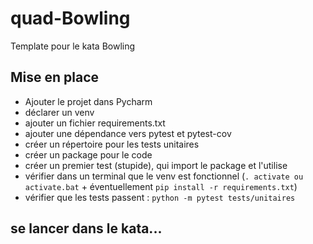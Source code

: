# quad-Bowling
Template pour le kata Bowling

## Mise en place
- Ajouter le projet dans Pycharm
- déclarer un venv
- ajouter un fichier requirements.txt
- ajouter une dépendance vers pytest et pytest-cov
- créer un répertoire pour les tests unitaires
- créer un package pour le code 
- créer un premier test (stupide), qui import le package et l'utilise
- vérifier dans un terminal que le venv est fonctionnel (``. activate ou activate.bat`` + éventuellement ``pip install -r requirements.txt``)
- vérifier que les tests passent : ``python -m pytest tests/unitaires``

## se lancer dans le kata...
